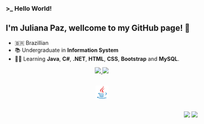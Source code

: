 ### >_ Hello World!
## I'm Juliana Paz, wellcome to my GitHub page! 👋
- 🇧🇷 Brazillian
- 📚 Undergraduate in __Information System__
- 👩‍💻 Learning __Java__, __C#__, __.NET__, __HTML__, __CSS__, __Bootstrap__ and __MySQL__. 

<div align="center">
  <a href="https://github.com/Juliana-Paz">
  <img height="180em" src="https://github-readme-stats.vercel.app/api?username=Juliana-Paz&show_icons=true&theme=dracula&include_all_commits=true&count_private=true&border_radius=2px&hide_border=true"/>
  <img height="180em" src="https://github-readme-stats.vercel.app/api/top-langs/?username=Juliana-Paz&langs_count=7&theme=dracula&border_radius=2px&hide_border=true"/>
</div>  
  
  ##

<div align="center" style="display: inline_block">
   <img alt="Ju-Java" height="35px" src="https://raw.githubusercontent.com/devicons/devicon/master/icons/java/java-original.svg">
</div>
  
  ##
  
<div align="right">    
  <a href="mailto:julianacrsp@gmail.com">                                          
  <img src="https://img.shields.io/badge/-Gmail-%23333?style=for-the-badge&logo=gmail&logoColor=white&color=red" target="_blank"></a>
  <a href="https://www.linkedin.com/in/juliana-chaves-da-rocha-silva-paz-1237091b4/">
   <img src="https://img.shields.io/badge/-LinkedIn-%230077B5?style=for-the-badge&logo=linkedin&logoColor=white" target="_blank"></a>
</div>
